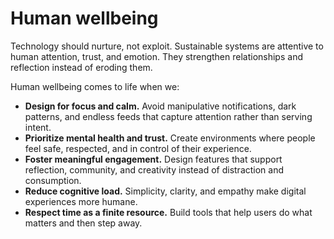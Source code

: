 # Human wellbeing

Technology should nurture, not exploit. Sustainable systems are attentive to human attention, trust, and emotion. They strengthen relationships and reflection instead of eroding them.

Human wellbeing comes to life when we:

- **Design for focus and calm.** Avoid manipulative notifications, dark patterns, and endless feeds that capture attention rather than serving intent.
- **Prioritize mental health and trust.** Create environments where people feel safe, respected, and in control of their experience.
- **Foster meaningful engagement.** Design features that support reflection, community, and creativity instead of distraction and consumption.
- **Reduce cognitive load.** Simplicity, clarity, and empathy make digital experiences more humane.
- **Respect time as a finite resource.** Build tools that help users do what matters and then step away.
